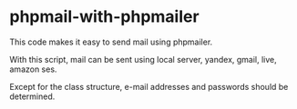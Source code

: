 # phpmail-with-phpmailer
This code makes it easy to send mail using phpmailer.

With this script, mail can be sent using local server, yandex, gmail, live, amazon ses.

Except for the class structure, e-mail addresses and passwords should be determined.
